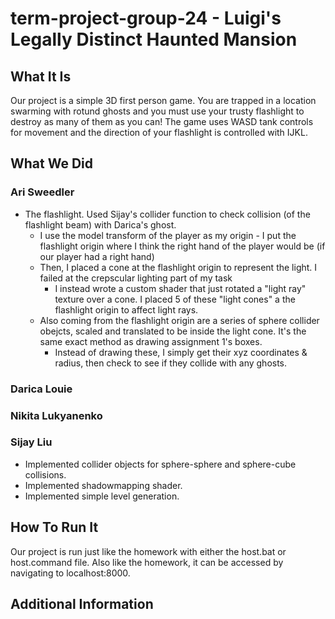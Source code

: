 # term-project-group-24 - Luigi's Legally Distinct Haunted Mansion

## What It Is

Our project is a simple 3D first person game. You are trapped in a location
swarming with rotund ghosts and you must use your trusty flashlight to destroy
as many of them as you can! The game uses WASD tank controls for movement and
the direction of your flashlight is controlled with IJKL.

## What We Did

### Ari Sweedler
* The flashlight. Used Sijay's collider function to check collision (of the
  flashlight beam) with Darica's ghost.
  * I use the model transform of the player as my origin - I put the flashlight
    origin where I think the right hand of the player would be  (if our player
    had a right hand)
  * Then, I placed a cone at the flashlight origin to represent the light. I
    failed at the crepscular lighting part of my task 
    * I instead wrote a custom shader that just rotated a "light ray" texture
      over a cone. I placed 5 of these "light cones" a the flashlight origin to
      affect light rays.
  * Also coming from the flashlight origin are a series of sphere collider
    obejcts, scaled and translated to be inside the light cone. It's the same
    exact method as drawing assignment 1's boxes.
    * Instead of drawing these, I simply get their xyz coordinates & radius,
      then check to see if they collide with any ghosts.


### Darica Louie


### Nikita Lukyanenko


### Sijay Liu
* Implemented collider objects for sphere-sphere and sphere-cube collisions.
* Implemented shadowmapping shader.
* Implemented simple level generation.

## How To Run It

Our project is run just like the homework with either the host.bat or
host.command file. Also like the homework, it can be accessed by navigating
to localhost:8000.

## Additional Information

